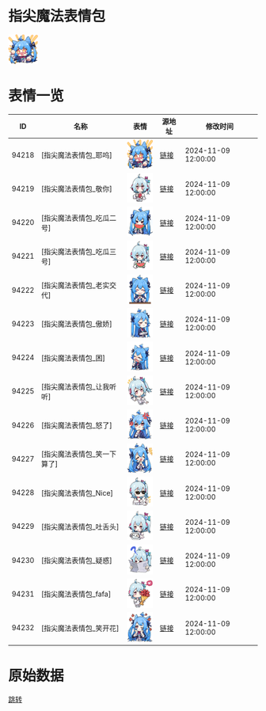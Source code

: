 # 指尖魔法表情包

<img src="./cover.png" height="60" alt="cover" />

# 表情一览

|ID|名称|表情|源地址|修改时间|
|----|----|----|----|----|
|94218|[指尖魔法表情包_耶呜]|<img src="./pic/094218_%5B指尖魔法表情包_耶呜%5D.png" height="60" alt="耶呜"/>|[链接](https://i0.hdslb.com/bfs/garb/0468b70f272859bd10b083a1542d282500a868b5.png)|2024-11-09 12:00:00|
|94219|[指尖魔法表情包_敬你]|<img src="./pic/094219_%5B指尖魔法表情包_敬你%5D.png" height="60" alt="敬你"/>|[链接](https://i0.hdslb.com/bfs/garb/fbee630816f0125bf721a916d98c42e975aa9088.png)|2024-11-09 12:00:00|
|94220|[指尖魔法表情包_吃瓜二号]|<img src="./pic/094220_%5B指尖魔法表情包_吃瓜二号%5D.png" height="60" alt="吃瓜二号"/>|[链接](https://i0.hdslb.com/bfs/garb/79f27583cb3b1337dd85234d30d985f07624eb9b.png)|2024-11-09 12:00:00|
|94221|[指尖魔法表情包_吃瓜三号]|<img src="./pic/094221_%5B指尖魔法表情包_吃瓜三号%5D.png" height="60" alt="吃瓜三号"/>|[链接](https://i0.hdslb.com/bfs/garb/4db1264436be77e7342063b4464b2e1b88f286d8.png)|2024-11-09 12:00:00|
|94222|[指尖魔法表情包_老实交代]|<img src="./pic/094222_%5B指尖魔法表情包_老实交代%5D.png" height="60" alt="老实交代"/>|[链接](https://i0.hdslb.com/bfs/garb/a2a0d038294501787ab701a7b9c757fc34ecf981.png)|2024-11-09 12:00:00|
|94223|[指尖魔法表情包_傲娇]|<img src="./pic/094223_%5B指尖魔法表情包_傲娇%5D.png" height="60" alt="傲娇"/>|[链接](https://i0.hdslb.com/bfs/garb/8b5acef94424d3783b7676df131e79caa0a34cf7.png)|2024-11-09 12:00:00|
|94224|[指尖魔法表情包_困]|<img src="./pic/094224_%5B指尖魔法表情包_困%5D.png" height="60" alt="困"/>|[链接](https://i0.hdslb.com/bfs/garb/482381e52ca3e39b7a0521be3db4a7735f7a7a10.png)|2024-11-09 12:00:00|
|94225|[指尖魔法表情包_让我听听]|<img src="./pic/094225_%5B指尖魔法表情包_让我听听%5D.png" height="60" alt="让我听听"/>|[链接](https://i0.hdslb.com/bfs/garb/adde17ccbcb44f45a3591821a08ee96e97a63ed3.png)|2024-11-09 12:00:00|
|94226|[指尖魔法表情包_怒了]|<img src="./pic/094226_%5B指尖魔法表情包_怒了%5D.png" height="60" alt="怒了"/>|[链接](https://i0.hdslb.com/bfs/garb/0d31134e565b87ce66bff522ae4d2dbdddeb6c0a.png)|2024-11-09 12:00:00|
|94227|[指尖魔法表情包_笑一下算了]|<img src="./pic/094227_%5B指尖魔法表情包_笑一下算了%5D.png" height="60" alt="笑一下算了"/>|[链接](https://i0.hdslb.com/bfs/garb/67f23fcd76d3c65d8394b16bc6b0b8489fd9ab95.png)|2024-11-09 12:00:00|
|94228|[指尖魔法表情包_Nice]|<img src="./pic/094228_%5B指尖魔法表情包_Nice%5D.png" height="60" alt="Nice"/>|[链接](https://i0.hdslb.com/bfs/garb/0ff23cf05cea3f6babce79474564932baa870fcd.png)|2024-11-09 12:00:00|
|94229|[指尖魔法表情包_吐舌头]|<img src="./pic/094229_%5B指尖魔法表情包_吐舌头%5D.png" height="60" alt="吐舌头"/>|[链接](https://i0.hdslb.com/bfs/garb/339b423431381a89512f094d379b11d90028d61b.png)|2024-11-09 12:00:00|
|94230|[指尖魔法表情包_疑惑]|<img src="./pic/094230_%5B指尖魔法表情包_疑惑%5D.png" height="60" alt="疑惑"/>|[链接](https://i0.hdslb.com/bfs/garb/e518eea97f3f32d07b8605d0eca3536f3c618fa1.png)|2024-11-09 12:00:00|
|94231|[指尖魔法表情包_fafa]|<img src="./pic/094231_%5B指尖魔法表情包_fafa%5D.png" height="60" alt="fafa"/>|[链接](https://i0.hdslb.com/bfs/garb/34672b3978c7df13e55f3d8abb9b98e0be0d7eaa.png)|2024-11-09 12:00:00|
|94232|[指尖魔法表情包_笑开花]|<img src="./pic/094232_%5B指尖魔法表情包_笑开花%5D.png" height="60" alt="笑开花"/>|[链接](https://i0.hdslb.com/bfs/garb/5e98b75bffe444977d560014eb40f0b38ff602ea.png)|2024-11-09 12:00:00|

# 原始数据

[跳转](./raw.json)

